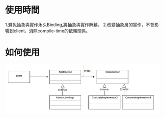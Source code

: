 # 使用時間
1.避免抽象與實作永久Binding,將抽象與實作解藕。
2.改變抽象層的實作，不會影響到client，消除compile-time的依賴關係。
# 如何使用
![BridgePattern](BridgePattern.jpg)